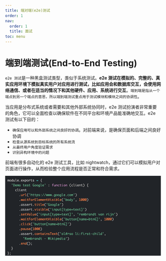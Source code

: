 ```yaml
---
title: 端对端(e2e)测试
order: 1
nav:
  order: 1
  title: 面试
toc: menu
---
```


# 端到端测试(End-to-End Testing)

`e2e 测试`是一种黑盒测试类型，类似于系统测试。**e2e 测试在模拟的、完整的、真实应用环境下模拟真实用户对应用进行测试，比如应用会和数据库交互，会使用网络通信、或者在适当的情况下和其他硬件、应用、系统进行交互**。`端到端是指从一个端点到另一个端点的意思，所以端到端测试重点用于测试模块和模块之间的协调性`。

当应用是分布式系统或者需要和其他外部系统协同时，e2e 测试扮演者非常重要的角色，它可以全面检查以确保软件在不同平台和环境产品能准确地交互。e2e 测试有以下目的：

- `确保应用可以和外部系统之间良好的协调`。对前端来说，是确保页面和后端之间良好协调
- `检查从源系统到目标系统的所有系统流`
- `从最终用户角度验证需求`
- `识别异构环境中的问题`

前端有很多自动化的 e2e 测试工具，比如 nightwatch，通过它们可以模拟用户对页面进行操作，从而检验整个应用流程是否正常和符合需求。

<img src="../images/e2e.png" />

